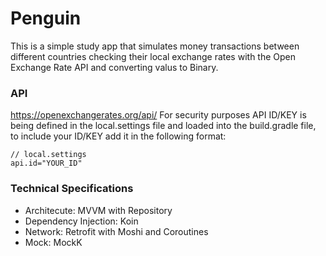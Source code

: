 # Penguin

This is a simple study app that simulates money transactions between different countries checking their local exchange rates with the Open Exchange Rate API and converting valus to Binary.

### API
https://openexchangerates.org/api/
For security purposes API ID/KEY is being defined in the local.settings file and loaded into the build.gradle file, to include your ID/KEY add it in the following format:

```
// local.settings
api.id="YOUR_ID"
```

### Technical Specifications
- Architecute: MVVM with Repository
- Dependency Injection: Koin
- Network: Retrofit with Moshi and Coroutines
- Mock: MockK
